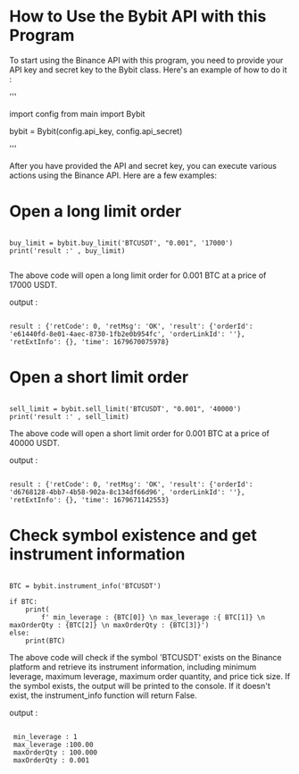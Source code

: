 

# How to Use the Bybit API with this Program

To start using the Binance API with this program, you need to provide your API key and secret key to the Bybit class. Here's an example of how to do it :

'''

import config
from main import Bybit

bybit = Bybit(config.api_key, config.api_secret)

'''

After you have provided the API and secret key, you can execute various actions using the Binance API. Here are a few examples:

# Open a long limit order


```

buy_limit = bybit.buy_limit('BTCUSDT', "0.001", '17000')
print('result :' , buy_limit)


```

The above code will open a long limit order for 0.001 BTC at a price of 17000 USDT.


output :

```

result : {'retCode': 0, 'retMsg': 'OK', 'result': {'orderId': 'e61440fd-8e01-4aec-8730-1fb2e0b954fc', 'orderLinkId': ''}, 'retExtInfo': {}, 'time': 1679670075978}

```

# Open a short limit order

```

sell_limit = bybit.sell_limit('BTCUSDT', "0.001", '40000')
print('result :' , sell_limit)

```

The above code will open a short limit order for 0.001 BTC at a price of 40000 USDT.



output :

```

result : {'retCode': 0, 'retMsg': 'OK', 'result': {'orderId': 'd6768128-4bb7-4b58-902a-8c134df66d96', 'orderLinkId': ''}, 'retExtInfo': {}, 'time': 1679671142553}

```

# Check symbol existence and get instrument information

```

BTC = bybit.instrument_info('BTCUSDT')

if BTC:
    print(
        f' min_leverage : {BTC[0]} \n max_leverage :{ BTC[1]} \n maxOrderQty : {BTC[2]} \n maxOrderQty : {BTC[3]}')
else:
    print(BTC)

```


The above code will check if the symbol 'BTCUSDT' exists on the Binance platform and retrieve its instrument information, including minimum leverage, maximum leverage, maximum order quantity, and price tick size. If the symbol exists, the output will be printed to the console. If it doesn't exist, the instrument_info function will return False.


output :

```

 min_leverage : 1
 max_leverage :100.00
 maxOrderQty : 100.000
 maxOrderQty : 0.001
 
```

